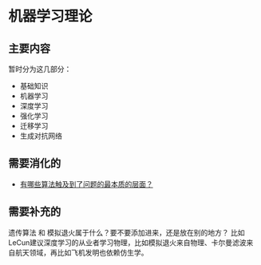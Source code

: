 # 机器学习理论

## 主要内容

暂时分为这几部分：

- 基础知识
- 机器学习
- 深度学习
- 强化学习
- 迁移学习
- 生成对抗网络





## 需要消化的

- [有哪些算法触及到了问题的最本质的层面？](https://www.zhihu.com/question/29470206)

## 需要补充的

遗传算法 和 模拟退火属于什么？要不要添加进来，还是放在别的地方？
比如LeCun建议深度学习的从业者学习物理，比如模拟退火来自物理、卡尔曼滤波来自航天领域，再比如飞机发明也依赖仿生学。

